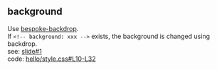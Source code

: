 <!-- background: sample-background -->

<!-- backgroundのgifはcssで指定しているため、lazy-loadは有効にならない -->

## background

Use [bespoke-backdrop](https://github.com/bespokejs/bespoke-backdrop).  
If `<!-- background: xxx -->` exists, the background is changed using backdrop.  
see: [slide#1](https://github.com/abouthiroppy/slides/blame/master/src/slides/hello/slides/4-repository/6-background.md#L1)  
code: [hello/style.css#L10-L32](https://github.com/abouthiroppy/slides/blob/57147e0a577f878543ede2d61bde8f8144302ce8/src/slides/hello/style.css#L10-L32)
